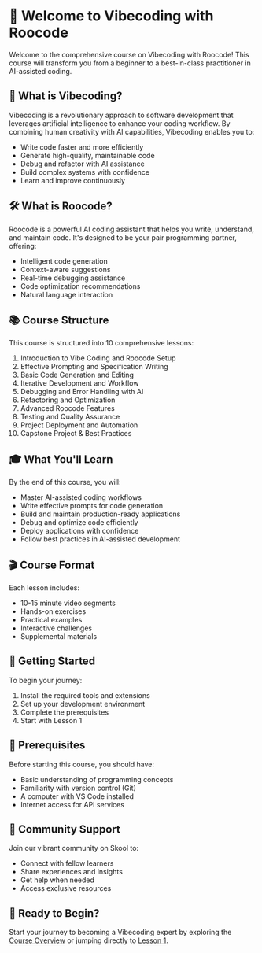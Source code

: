 # 🚀 Welcome to Vibecoding with Roocode

Welcome to the comprehensive course on Vibecoding with Roocode! This course will transform you from a beginner to a best-in-class practitioner in AI-assisted coding.

## 🎯 What is Vibecoding?

Vibecoding is a revolutionary approach to software development that leverages artificial intelligence to enhance your coding workflow. By combining human creativity with AI capabilities, Vibecoding enables you to:

- Write code faster and more efficiently
- Generate high-quality, maintainable code
- Debug and refactor with AI assistance
- Build complex systems with confidence
- Learn and improve continuously

## 🛠️ What is Roocode?

Roocode is a powerful AI coding assistant that helps you write, understand, and maintain code. It's designed to be your pair programming partner, offering:

- Intelligent code generation
- Context-aware suggestions
- Real-time debugging assistance
- Code optimization recommendations
- Natural language interaction

## 📚 Course Structure

This course is structured into 10 comprehensive lessons:

1. Introduction to Vibe Coding and Roocode Setup
2. Effective Prompting and Specification Writing
3. Basic Code Generation and Editing
4. Iterative Development and Workflow
5. Debugging and Error Handling with AI
6. Refactoring and Optimization
7. Advanced Roocode Features
8. Testing and Quality Assurance
9. Project Deployment and Automation
10. Capstone Project & Best Practices

## 🎓 What You'll Learn

By the end of this course, you will:

- Master AI-assisted coding workflows
- Write effective prompts for code generation
- Build and maintain production-ready applications
- Debug and optimize code efficiently
- Deploy applications with confidence
- Follow best practices in AI-assisted development

## 🎬 Course Format

Each lesson includes:

- 10-15 minute video segments
- Hands-on exercises
- Practical examples
- Interactive challenges
- Supplemental materials

## 🚀 Getting Started

To begin your journey:

1. Install the required tools and extensions
2. Set up your development environment
3. Complete the prerequisites
4. Start with Lesson 1

## 📖 Prerequisites

Before starting this course, you should have:

- Basic understanding of programming concepts
- Familiarity with version control (Git)
- A computer with VS Code installed
- Internet access for API services

## 🤝 Community Support

Join our vibrant community on Skool to:

- Connect with fellow learners
- Share experiences and insights
- Get help when needed
- Access exclusive resources

## 🎯 Ready to Begin?

Start your journey to becoming a Vibecoding expert by exploring the [Course Overview](overview.md) or jumping directly to [Lesson 1](lessons/lesson1.md). 